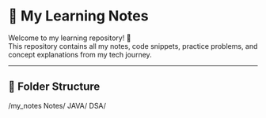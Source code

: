 # 📘 My Learning Notes

Welcome to my learning repository! 👋  
This repository contains all my notes, code snippets, practice problems, and concept explanations from my tech journey.

---

## 📂 Folder Structure
/my_notes 
Notes/
JAVA/
DSA/
